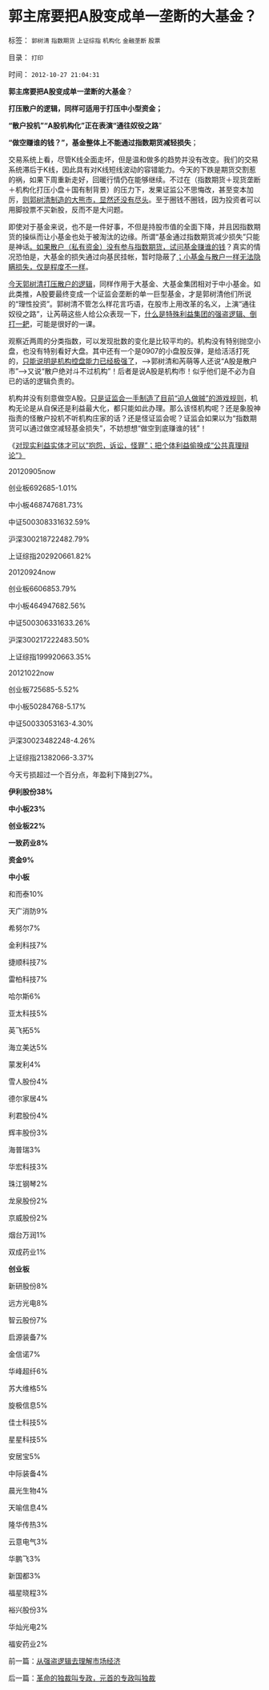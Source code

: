 # 郭主席要把A股变成单一垄断的大基金？

标签： `郭树清` `指数期货` `上证综指` `机构化` `金融垄断` `股票` 

目录： `打印`

时间： `2012-10-27 21:04:31`

**郭主席要把A股变成单一垄断的大基金**？

**打压散户的逻辑，同样可适用于打压中小型资金；**

**“散户投机”“A股机构化”正在表演“通往奴役之路**”

**“做空赚谁的钱？”，基金整体上不能通过指数期货减轻损失**；

交易系统上看，尽管K线全面走坏，但是温和做多的趋势并没有改变。我们的交易系统滞后于K线，因此具有对K线短线波动的容错能力。今天的下跌是期货交割惹的祸，如果下周重新走好，回暖行情仍在能够继续。不过在（指数期货＋现货垄断＋机构化打压小盘＋国有制背景）的压力下，发果证监公不思悔改，甚至变本加厉，[则郭树清制造的大熊市，显然还没有尽头](../../../2012/2/21/证监会新政又是金融垄断集团定制的改革吗？.md)。至于圈钱不圈钱，因为投资者可以用脚投票不买新股，反而不是大问题。

即使对于基金来说，也不是一件好事，不但是持股市值的全面下降，并且因指数期货的操纵而让小基金也处于被淘汰的边缘。所谓“基金通过指数期货减少损失”只能是神话[。如果散户（私有资金）没有参与指数期货，试问基金赚谁的钱](../../../2010/5/26/指数期货的交换同样创造价值.md)？真实的情况恐怕是，大基金的损失通过向基民挂帐，暂时隐蔽了[；小基金与散户一样无法隐瞒损失，仅是程度不一样](../../../2011/6/20/管理层应反思为“A股机构化”而妖魔化散户.md)。

[今天郭树清打压散户的逻辑](../../../2012/10/17/A股的根本矛盾是长子继承权和市场经济的矛盾.md)，同样作用于大基金、大基金集团相对于中小基金。如此类推，A股要最终变成一个证监会垄断的单一巨型基金，才是郭树清他们所说的“理性投资”。郭树清不管怎么样花言巧语，在股市上用改革的名义，上演“通往奴役之路”，让芮萌这些人给公众表现一下，[什么是特殊利益集团的强盗逻辑、倒打一耙](../../../2012/10/17/除了暴露特殊利益集团，改革初期什么也改变不了.md)，可能是很好的一课。

观察近两周的分类指数，可以发现批数的变化是比较平均的。机构没有特别抛空小盘，也没有特别看好大盘。其中还有一个是0907的小盘股反弹，是给活活打死的，[只能说明是机构控盘能力已经极强了](../../../2012/1/12/股市中的民主机制，西方基金和东方机构化.md)，——>郭树清和芮萌等人还说“A股是散户市”——>又说“散户绝对斗不过机构”！后者是说A股是机构市！似乎他们是不必为自已的话的逻辑负责的。

机构并没有刻意做空A股。[只是证监会一手制造了目前“迫人做贼”的游戏规则](../../../2011/10/21/A股低迷为机构化“国进民退”还债.md)，机构无论是从自保还是利益最大化，都只能如此办理。那么该怪机构呢？还是象股神指责的怪散户投机不听机构庄家的话？还是怪证监会呢？证监会如果以为“指数期货可以通过做空减轻基金损失”，不妨想想“做空到底赚谁的钱”！

《[对现实利益实体才可以“抱怨，诉讼，怪罪”；把个体利益偷换成“公共真理辩论”》](../../../2012/10/27/从强盗逻辑去理解市场经济.md)

20120905now

创业板692685-1.01%

中小板468747681.73%

中证500308331632.59%

沪深300218722482.79%

上证综指202920661.82%

20120924now

创业板6606853.79%

中小板464947682.56%

中证500306331633.26%

沪深300217222483.50%

上证综指199920663.35%

20121022now

创业板725685-5.52%

中小板50284768-5.17%

中证50033053163-4.30%

沪深30023482248-4.26%

上证综指21382066-3.37%

今天亏损超过一个百分点，年盈利下降到27%。

**伊利股份38%**

**中小板23%**

**创业板22%**

**一致药业8%**

**资金9%**

**中小板**

和而泰10%

天广消防9%

希努尔7%

金利科技7%

捷顺科技7%

雷柏科技7%

哈尔斯6%

亚太科技5%

英飞拓5%

海立美达5%

蒙发利4%

雪人股份4%

德尔家居4%

利君股份4%

辉丰股份3%

海普瑞3%

华宏科技3%

珠江钢琴2%

龙泉股份2%

京威股份2%

烟台万润1%

双成药业1%

**创业板**

新研股份8%

远方光电8%

智云股份7%

启源装备7%

金信诺7%

华峰超纤6%

苏大维格5%

旋极信息5%

佳士科技5%

星星科技5%

安居宝5%

中际装备4%

晨光生物4%

天喻信息4%

隆华传热3%

云意电气3%

华鹏飞3%

新国都3%

福星晓程3%

裕兴股份3%

华灿光电2%

福安药业2%



前一篇：[从强盗逻辑去理解市场经济](../../../2012/10/27/从强盗逻辑去理解市场经济.md)

后一篇：[革命的独裁叫专政，元首的专政叫独裁](../../../2012/10/28/革命的独裁叫专政，元首的专政叫独裁.md)